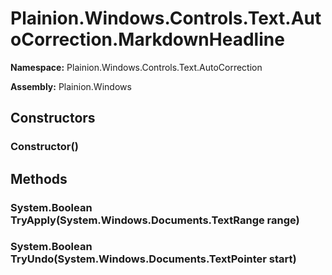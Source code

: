 
# Plainion.Windows.Controls.Text.AutoCorrection.MarkdownHeadline

**Namespace:** Plainion.Windows.Controls.Text.AutoCorrection

**Assembly:** Plainion.Windows


## Constructors

### Constructor()


## Methods

### System.Boolean TryApply(System.Windows.Documents.TextRange range)

### System.Boolean TryUndo(System.Windows.Documents.TextPointer start)
